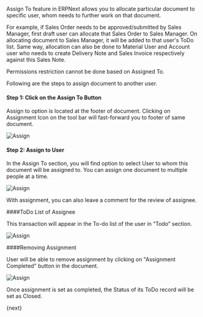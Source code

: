 Assign To feature in ERPNext allows you to allocate particular document to specific user, whom needs to further work on that document.

For example, if Sales Order needs to be approved/submitted by Sales Manager, first draft user can allocate that Sales Order to Sales Manager. On allocating document to Sales Manager, it will be added to that user's ToDo list. Same way, allocation can also be done to Material User and Account user who needs to create Delivery Note and Sales Invoice respectively against this Sales Note.

<div class=well>Permissions restriction cannot be done based on Assigned To.</div>

Following are the steps to assign document to another user.

#### Step 1: Click on the Assign To Button

Assign to option is located at the footer of document. Clicking on Assignment Icon on the tool bar will fast-forward you to footer of same document.

<img class="screenshot" alt="Assign" src="{{docs_base_url}}/assets/img/collaboration-tools/assign-1.png">

#### Step 2: Assign to User

In the Assign To section, you will find option to select User to whom this document will be assigned to. You can assign one document to multiple people at a time.

<img class="screenshot" alt="Assign" src="{{docs_base_url}}/assets/img/collaboration-tools/assign-2.png">

With assignment, you can also leave a comment for the review of assignee.

####ToDo List of Assignee

This transaction will appear in the To-do list of the user in “Todo” section.

<img class="screenshot" alt="Assign" src="{{docs_base_url}}/assets/img/collaboration-tools/assign-3.png">

####Removing Assignment

User will be able to remove assignment by clicking on "Assignment Completed" button in the document.

<img class="screenshot" alt="Assign" src="{{docs_base_url}}/assets/img/collaboration-tools/assign-4.png">

Once assignment is set as completed, the Status of its ToDo record will be set as Closed.

{next}
